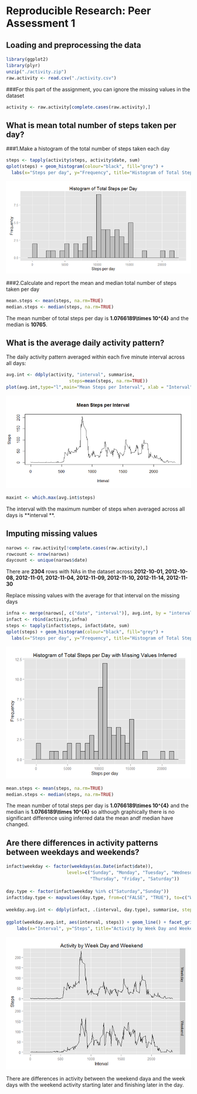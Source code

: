 # Reproducible Research: Peer Assessment 1

## Loading and preprocessing the data

```r
library(ggplot2)
library(plyr)
unzip("./activity.zip") 
raw.activity <- read.csv("./activity.csv")
```
###For this part of the assignment, you can ignore the missing values in the dataset

```r
activity <- raw.activity[complete.cases(raw.activity),]  
```

## What is mean total number of steps taken per day?

###1.Make a histogram of the total number of steps taken each day

```r
steps <- tapply(activity$steps, activity$date, sum)
qplot(steps) + geom_histogram(colour="black", fill="grey") + 
  labs(x="Steps per day", y="Frequency", title="Histogram of Total Steps per Day")
```

![](PA1_template_files/figure-html/unnamed-chunk-3-1.png) 

###2.Calculate and report the mean and median total number of steps taken per day

```r
mean.steps <- mean(steps, na.rm=TRUE)
median.steps <- median(steps, na.rm=TRUE)
```

The mean number of total steps per day is **1.0766189\times 10^{4}** and the median
is **10765**.


## What is the average daily activity pattern?


The daily activity pattern averaged within each five minute interval across all
days:

```r
avg.int <- ddply(activity, "interval", summarise,
                        steps=mean(steps, na.rm=TRUE))
plot(avg.int,type="l",main="Mean Steps per Interval", xlab = "Interval", ylab = "Steps")
```

![](PA1_template_files/figure-html/unnamed-chunk-5-1.png) 

```r
maxint <- which.max(avg.int$steps)
```

The interval with the maximum number of steps when averaged across all days is
**interval **.

## Imputing missing values

```r
narows <- raw.activity[!complete.cases(raw.activity),]
rowcount <- nrow(narows)
daycount <- unique(narows$date)
```
There are **2304** rows with NAs in the dataset across **2012-10-01, 2012-10-08, 2012-11-01, 2012-11-04, 2012-11-09, 2012-11-10, 2012-11-14, 2012-11-30**

Replace missing values with the average for that interval on the missing days



```r
infna <- merge(narows[, c("date", "interval")], avg.int, by = "interval")
infact <- rbind(activity,infna)
steps <- tapply(infact$steps, infact$date, sum)
qplot(steps) + geom_histogram(colour="black", fill="grey") + 
  labs(x="Steps per day", y="Frequency", title="Histogram of Total Steps per Day with Missing Values Inferred")
```

![](PA1_template_files/figure-html/unnamed-chunk-7-1.png) 

```r
mean.steps <- mean(steps, na.rm=TRUE)
median.steps <- median(steps, na.rm=TRUE)
```
The mean number of total steps per day is **1.0766189\times 10^{4}** and the median
is **1.0766189\times 10^{4}** so although graphically there is no significant difference using inferred data the mean andf median have changed.


## Are there differences in activity patterns between weekdays and weekends?


```r
infact$weekday <- factor(weekdays(as.Date(infact$date)),
                       levels=c("Sunday", "Monday", "Tuesday", "Wednesday",
                                "Thursday", "Friday", "Saturday"))

day.type <- factor(infact$weekday %in% c("Saturday","Sunday"))
infact$day.type <- mapvalues(day.type, from=c("FALSE", "TRUE"), to=c("Weekday", "Weekend"))

weekday.avg.int <- ddply(infact, .(interval, day.type), summarise, steps=mean(steps, na.rm=TRUE))

ggplot(weekday.avg.int, aes(interval, steps)) + geom_line() + facet_grid(day.type ~ .) +
    labs(x="Interval", y="Steps", title="Activity by Week Day and Weekend")
```

![](PA1_template_files/figure-html/unnamed-chunk-8-1.png) 

There are differences in activity between the weekend daya and the week days with the weekend activity starting later and finishing later in the day.
